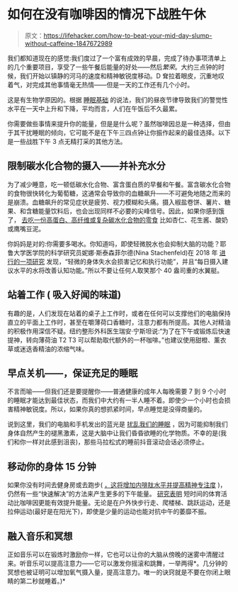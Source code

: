 # 如何在没有咖啡因的情况下战胜午休

> 原文：<https://lifehacker.com/how-to-beat-your-mid-day-slump-without-caffeine-1847672989>

我们都知道现在的感觉:我们度过了一个富有成效的早晨，完成了待办事项清单上的几个重要项目，享受了一些午餐后能量的好处——然后*繁荣*。大约三点钟的时候，我们开始以镇静的河马的速度和精神敏锐度移动。D 耷拉着眼皮，沉重地叹着气，对完成其他事情毫无热情——但是一天的工作还有几个小时。



这是有生物学原因的。根据 [睡眠基础](https://www.sleepfoundation.org/circadian-rhythm/sleep-drive-and-your-body-clock) 的说法，我们的昼夜节律导致我们的警觉性水平在一天中上升和下降，平均而言，人们在午饭后不久最累。

你需要做些事情来提升你的能量，但是是什么呢？虽然咖啡因总是一种选择，但由于其干扰睡眠的倾向，它可能不是在下午三四点钟让你振作起来的最佳选择。以下是一些战胜下午 3 点无精打采的其他方法。

## 限制碳水化合物的摄入——并补充水分

为了减少睡意，吃一顿低碳水化合物、富含蛋白质的早餐和午餐。富含碳水化合物的食物很快转化为葡萄糖，这通常会导致你的血糖飙升——不可避免地随之而来的是崩溃。血糖飙升的常见症状是疲劳、视力模糊和头痛。摄入椒盐卷饼、薯片、糖果、和含糖能量饮料后，也会出现同样不必要的尖峰信号。因此，如果你感到饿了， [去吃一份高蛋白、高纤维或复杂碳水化合物的零食](https://www.everydayhealth.com/fitness-pictures/energy-boosting-foods.aspx) 比如杏仁、花生酱、酸奶或鹰嘴豆泥。

你妈妈是对的:你需要多喝水。你知道吗，即使轻微脱水也会抑制大脑的功能？耶鲁大学医学院的科学研究员妮娜·斯泰森菲尔德(Nina Stachenfeld)在 2018 年 [进行的一项研究](https://pubmed.ncbi.nlm.nih.gov/29277553/) 发现，“轻微的身体失水会损害记忆和执行功能”，并且“每日摄入建议水平的水将改善认知功能。”所以不要让任何人取笑那个 40 盎司重的水翼艇。

## 站着工作 ( 吸入好闻的味道)

有趣的是，人们发现在站着的桌子上工作时，或者在任何可以支撑他们的电脑保持直立的平面上工作时，甚至在嚼薄荷口香糖时，注意力都有所提高。其他人对精油的积极作用深信不疑。纽约整形外科医生瑞安·宁斯坦说:“为了在下午或锻炼后快速提神，转向薄荷油 T2 T3 可以帮助取代额外的一杯咖啡。”也建议使用甜橙、薰衣草或迷迭香精油的浓缩气味。

## 早点关机——，保证充足的睡眠

不言而喻——但我们还是要提醒你——普通健康的成年人每晚需要 7 到 9 个小时的睡眠才能达到最佳状态，而我们中大约有一半人睡不着。即使少一个小时也会损害精神敏锐度。所以，如果你真的想抓紧时间，早点睡觉是没得商量的。

说到这里，我们的电脑和手机发出的蓝光是 [扰乱我们的睡眠](https://hbr.org/2014/11/how-to-spend-the-last-10-minutes-of-your-day) ，因为可能抑制我们身体自然产生的褪黑激素，这是大脑中让我们昏昏欲睡的化学物质。不幸的是(我们和你一样对此感到沮丧)，那些马拉松式的睡前抖音滚动会话必须停止。

## 移动你的身体 15 分钟

如果你没有时间去健身房或去跑步( [，这将增加内啡肽水平并提高精神专注度](https://www.everydayhealth.com/fitness/workouts/boost-your-energy-level-with-exercise.aspx) )，仍然有一些“快速解决”的方法来产生更多的下午能量。 [研究表明](https://www.sciencedirect.com/science/article/abs/pii/S0031938416310666) 短时间的体育活动比咖啡因更能有效提升能量。无论是在户外快步行走、爬楼梯、跳跃运动，还是拉伸运动(最好是在阳光下)，即使是少量的运动也能对抗中午的萎靡不振。

## **融入音乐和冥想**

正如音乐可以在锻炼时激励你一样，它也可以让你的大脑从傍晚的迷雾中清醒过来。听音乐可以提高注意力——它可以激发你摇滚和跳舞，一举两得*。几分钟的冥想也被证明可以增加氧气摄入量，提高注意力。唯一的诀窍就是不要在你闭上眼睛的第二秒就睡着。)*